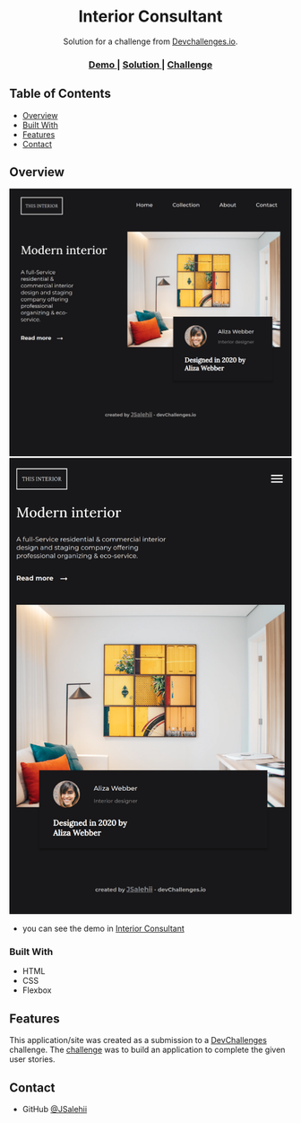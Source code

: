 <!-- Please update value in the {}  -->

<h1 align="center">Interior Consultant</h1>

<div align="center">
   Solution for a challenge from  <a href="http://devchallenges.io" target="_blank">Devchallenges.io</a>.
</div>

<div align="center">
  <h3>
    <a href="https://interior-consultant-jsalehii.netlify.app/">
      Demo
    </a>
    <span> | </span>
    <a href="https://github.com/JSalehii/devChallenges/tree/master/interior-consultant-master">
      Solution
    </a>
    <span> | </span>
    <a href="https://devchallenges.io/challenges/Jymh2b2FyebRTUljkNcb">
      Challenge
    </a>
  </h3>
</div>

<!-- TABLE OF CONTENTS -->

## Table of Contents

- [Overview](#overview)
- [Built With](#built-with)
- [Features](#features)
- [Contact](#contact)

<!-- OVERVIEW -->

## Overview

![screenshot](https://github.com/JSalehii/devChallenges/blob/master/interior-consultant-master/assets/img/screenshot-1.png)
![screenshot](https://github.com/JSalehii/devChallenges/blob/master/interior-consultant-master/assets/img/screenshot-2.png)

- you can see the demo in [Interior Consultant](https://interior-consultant-jsalehii.netlify.app/)

### Built With

- HTML
- CSS
- Flexbox

## Features

<!-- List the features of your application or follow the template. Don't share the figma file here :) -->

This application/site was created as a submission to a [DevChallenges](https://devchallenges.io/challenges) challenge. The [challenge](https://devchallenges.io/challenges/Jymh2b2FyebRTUljkNcb) was to build an application to complete the given user stories.


## Contact

- GitHub [@JSalehii](https://github.com/JSalehii)
